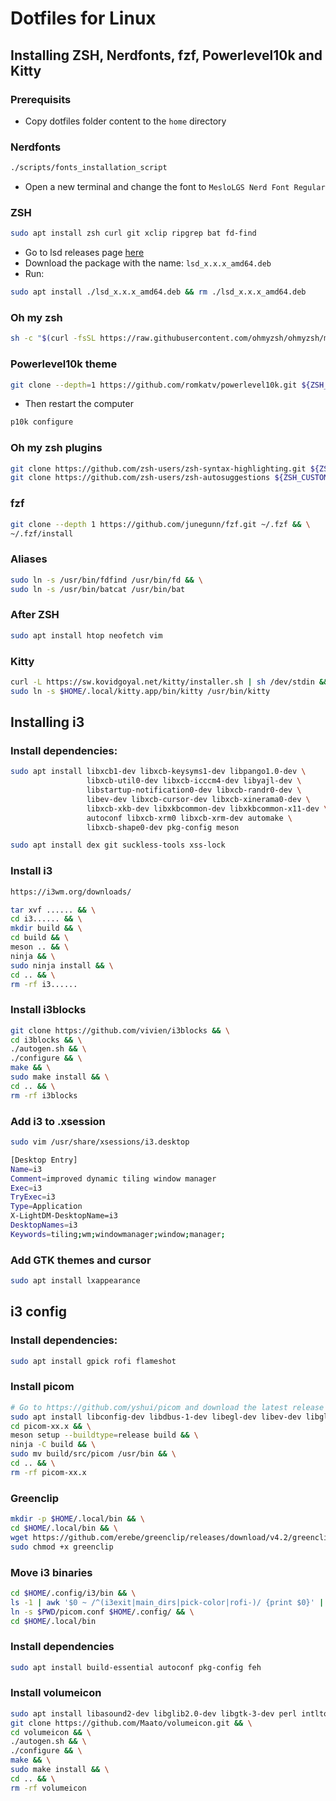 # Dotfiles for Linux

## Installing ZSH, Nerdfonts, fzf, Powerlevel10k and Kitty

### Prerequisits

* Copy dotfiles folder content to the `home` directory

### Nerdfonts

```bash
./scripts/fonts_installation_script
```

* Open a new terminal and change the font to `MesloLGS Nerd Font Regular`

### ZSH

```bash
sudo apt install zsh curl git xclip ripgrep bat fd-find
```

* Go to lsd releases page [here](https://github.com/lsd-rs/lsd/releases)
* Download the package with the name: `lsd_x.x.x_amd64.deb`
* Run:

```bash
sudo apt install ./lsd_x.x.x_amd64.deb && rm ./lsd_x.x.x_amd64.deb
```

### Oh my zsh

```bash
sh -c "$(curl -fsSL https://raw.githubusercontent.com/ohmyzsh/ohmyzsh/master/tools/install.sh)"
```

### Powerlevel10k theme

```bash
git clone --depth=1 https://github.com/romkatv/powerlevel10k.git ${ZSH_CUSTOM:-$HOME/.oh-my-zsh/custom}/themes/powerlevel10k
```

* Then restart the computer

```bash
p10k configure
```

###  Oh my zsh plugins

```bash
git clone https://github.com/zsh-users/zsh-syntax-highlighting.git ${ZSH_CUSTOM:-~/.oh-my-zsh/custom}/plugins/zsh-syntax-highlighting && \
git clone https://github.com/zsh-users/zsh-autosuggestions ${ZSH_CUSTOM:-~/.oh-my-zsh/custom}/plugins/zsh-autosuggestions
```

###  fzf

```bash
git clone --depth 1 https://github.com/junegunn/fzf.git ~/.fzf && \
~/.fzf/install
```

### Aliases

```bash
sudo ln -s /usr/bin/fdfind /usr/bin/fd && \
sudo ln -s /usr/bin/batcat /usr/bin/bat
```

### After ZSH

```bash
sudo apt install htop neofetch vim
```

### Kitty

```bash
curl -L https://sw.kovidgoyal.net/kitty/installer.sh | sh /dev/stdin && \
sudo ln -s $HOME/.local/kitty.app/bin/kitty /usr/bin/kitty
```

## Installing i3

### Install dependencies:

```bash
sudo apt install libxcb1-dev libxcb-keysyms1-dev libpango1.0-dev \
                 libxcb-util0-dev libxcb-icccm4-dev libyajl-dev \
                 libstartup-notification0-dev libxcb-randr0-dev \
                 libev-dev libxcb-cursor-dev libxcb-xinerama0-dev \
                 libxcb-xkb-dev libxkbcommon-dev libxkbcommon-x11-dev \
                 autoconf libxcb-xrm0 libxcb-xrm-dev automake \
                 libxcb-shape0-dev pkg-config meson
```

```bash
sudo apt install dex git suckless-tools xss-lock
```

### Install i3

```bash
https://i3wm.org/downloads/
```

```bash
tar xvf ...... && \
cd i3...... && \
mkdir build && \
cd build && \
meson .. && \
ninja && \
sudo ninja install && \
cd .. && \
rm -rf i3......
```

### Install i3blocks

```bash
git clone https://github.com/vivien/i3blocks && \
cd i3blocks && \
./autogen.sh && \
./configure && \
make && \
sudo make install && \
cd .. && \
rm -rf i3blocks
```

###  Add i3 to .xsession

```bash
sudo vim /usr/share/xsessions/i3.desktop
```

```bash
[Desktop Entry]
Name=i3
Comment=improved dynamic tiling window manager
Exec=i3
TryExec=i3
Type=Application
X-LightDM-DesktopName=i3
DesktopNames=i3
Keywords=tiling;wm;windowmanager;window;manager;
```

### Add GTK themes and cursor

```bash
sudo apt install lxappearance
```

## i3 config

### Install dependencies:

```bash
sudo apt install gpick rofi flameshot
```

### Install picom

```bash
# Go to https://github.com/yshui/picom and download the latest release
sudo apt install libconfig-dev libdbus-1-dev libegl-dev libev-dev libgl-dev libepoxy-dev libpcre2-dev libpixman-1-dev libx11-xcb-dev libxcb1-dev libxcb-composite0-dev libxcb-damage0-dev libxcb-glx0-dev libxcb-image0-dev libxcb-present-dev libxcb-randr0-dev libxcb-render0-dev libxcb-render-util0-dev libxcb-shape0-dev libxcb-util-dev libxcb-xfixes0-dev meson ninja-build uthash-dev libxcb-dpms0-dev
cd picom-xx.x && \
meson setup --buildtype=release build && \
ninja -C build && \
sudo mv build/src/picom /usr/bin && \
cd .. && \
rm -rf picom-xx.x
```

### Greenclip

```bash
mkdir -p $HOME/.local/bin && \
cd $HOME/.local/bin && \
wget https://github.com/erebe/greenclip/releases/download/v4.2/greenclip && \
sudo chmod +x greenclip
```

### Move i3 binaries

```bash
cd $HOME/.config/i3/bin && \
ls -1 | awk '$0 ~ /^(i3exit|main_dirs|pick-color|rofi-)/ {print $0}' | xargs -I {} ln -s $PWD/{} $HOME/.local/bin/{} && \
ln -s $PWD/picom.conf $HOME/.config/ && \
cd $HOME/.local/bin
```

### Install dependencies

```bash
sudo apt install build-essential autoconf pkg-config feh
```

### Install volumeicon

```bash
sudo apt install libasound2-dev libglib2.0-dev libgtk-3-dev perl intltool && \
git clone https://github.com/Maato/volumeicon.git && \
cd volumeicon && \
./autogen.sh && \
./configure && \
make && \
sudo make install && \
cd .. && \
rm -rf volumeicon
```

